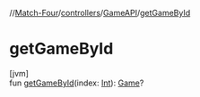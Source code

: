 //[Match-Four](../../../index.md)/[controllers](../index.md)/[GameAPI](index.md)/[getGameById](get-game-by-id.md)

# getGameById

[jvm]\
fun [getGameById](get-game-by-id.md)(index: [Int](https://kotlinlang.org/api/latest/jvm/stdlib/kotlin/-int/index.html)): [Game](../../models/-game/index.md)?
